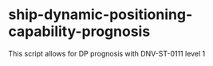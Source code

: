 # ship-dynamic-positioning-capability-prognosis
This script allows for DP prognosis with DNV-ST-0111 level 1
